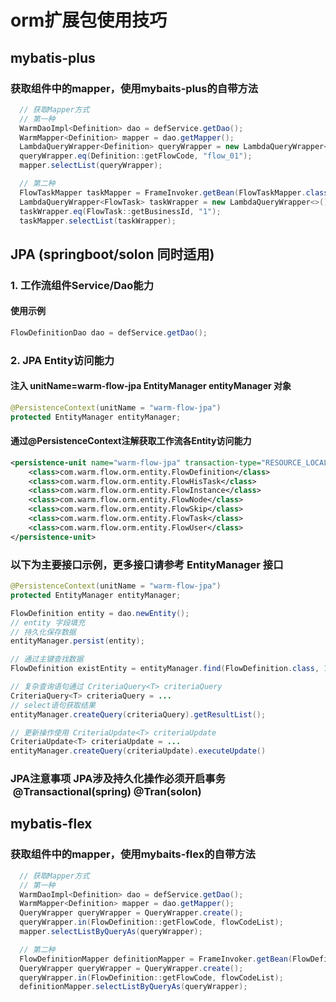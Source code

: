 # orm扩展包使用技巧

## mybatis-plus

### 获取组件中的mapper，使用mybaits-plus的自带方法
```java
  // 获取Mapper方式
  // 第一种
  WarmDaoImpl<Definition> dao = defService.getDao();
  WarmMapper<Definition> mapper = dao.getMapper();
  LambdaQueryWrapper<Definition> queryWrapper = new LambdaQueryWrapper<>();
  queryWrapper.eq(Definition::getFlowCode, "flow_01");
  mapper.selectList(queryWrapper);

  // 第二种
  FlowTaskMapper taskMapper = FrameInvoker.getBean(FlowTaskMapper.class);
  LambdaQueryWrapper<FlowTask> taskWrapper = new LambdaQueryWrapper<>();
  taskWrapper.eq(FlowTask::getBusinessId, "1");
  taskMapper.selectList(taskWrapper);
```

## JPA (springboot/solon 同时适用)

### 1. 工作流组件Service/Dao能力
#### 使用示例
```java
FlowDefinitionDao dao = defService.getDao();
```

### 2. JPA Entity访问能力
#### 注入 unitName=warm-flow-jpa  EntityManager entityManager 对象

```java
@PersistenceContext(unitName = "warm-flow-jpa")
protected EntityManager entityManager;
```
#### 通过@PersistenceContext注解获取工作流各Entity访问能力
```xml
<persistence-unit name="warm-flow-jpa" transaction-type="RESOURCE_LOCAL">
    <class>com.warm.flow.orm.entity.FlowDefinition</class>
    <class>com.warm.flow.orm.entity.FlowHisTask</class>
    <class>com.warm.flow.orm.entity.FlowInstance</class>
    <class>com.warm.flow.orm.entity.FlowNode</class>
    <class>com.warm.flow.orm.entity.FlowSkip</class>
    <class>com.warm.flow.orm.entity.FlowTask</class>
    <class>com.warm.flow.orm.entity.FlowUser</class>
</persistence-unit>
```
### 以下为主要接口示例，更多接口请参考 EntityManager 接口
```java
@PersistenceContext(unitName = "warm-flow-jpa")
protected EntityManager entityManager;

FlowDefinition entity = dao.newEntity();
// entity 字段填充
// 持久化保存数据
entityManager.persist(entity); 

// 通过主键查找数据
FlowDefinition existEntity = entityManager.find(FlowDefinition.class, 1l);

// 复杂查询语句通过 CriteriaQuery<T> criteriaQuery 
CriteriaQuery<T> criteriaQuery = ...
// select语句获取结果
entityManager.createQuery(criteriaQuery).getResultList();

// 更新操作使用 CriteriaUpdate<T> criteriaUpdate 
CriteriaUpdate<T> criteriaUpdate = ...
entityManager.createQuery(criteriaUpdate).executeUpdate()
```
### **JPA注意事项** JPA涉及持久化操作必须开启事务  @Transactional(spring) @Tran(solon)


## mybatis-flex

### 获取组件中的mapper，使用mybaits-flex的自带方法
```java
  // 获取Mapper方式
  // 第一种
  WarmDaoImpl<Definition> dao = defService.getDao();
  WarmMapper<Definition> mapper = dao.getMapper();
  QueryWrapper queryWrapper = QueryWrapper.create();
  queryWrapper.in(FlowDefinition::getFlowCode, flowCodeList);
  mapper.selectListByQueryAs(queryWrapper);

  // 第二种
  FlowDefinitionMapper definitionMapper = FrameInvoker.getBean(FlowDefinitionMapper.class);
  QueryWrapper queryWrapper = QueryWrapper.create();
  queryWrapper.in(FlowDefinition::getFlowCode, flowCodeList);
  definitionMapper.selectListByQueryAs(queryWrapper);
```
